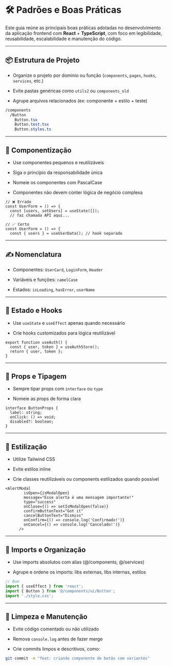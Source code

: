# 🛠️ Padrões e Boas Práticas

Este guia reúne as principais boas práticas adotadas no desenvolvimento da aplicação frontend com **React** + **TypeScript**, com foco em legibilidade, reusabilidade, escalabilidade e manutenção do código.

---

## 📦 Estrutura de Projeto

- Organize o projeto por domínio ou função (`components`, `pages`, `hooks`, `services`, etc.)

- Evite pastas genéricas como `utils2` ou `components_old`

- Agrupe arquivos relacionados (ex: componente + estilo + teste)

```css
/components
  /Button
    Button.tsx
    Button.test.tsx
    Button.styles.ts
```

---

## 🧱 Componentização

- Use componentes pequenos e reutilizáveis

- Siga o princípio da responsabilidade única

- Nomeie os componentes com PascalCase

- Componentes não devem conter lógica de negócio complexa

```tsx
// ❌ Errado
const UserForm = () => {
  const [users, setUsers] = useState([]);
  // faz chamada API aqui...

// ✅ Certo
const UserForm = () => {
  const { users } = useUserData(); // hook separado
```

---

## ✍️ Nomenclatura

- Componentes: `UserCard`, `LoginForm`, `Header`

- Variáveis e funções: `camelCase`

- Estados: `isLoading`, `hasError`, `userName`

---

## 🧠 Estado e Hooks

- Use `useState` e `useEffect` apenas quando necessário

- Crie hooks customizados para lógica reutilizável

```tsx
export function useAuth() {
  const { user, token } = useAuthStore();
  return { user, token };
}
```

---

## 🧩 Props e Tipagem

- Sempre tipar props com `interface` ou `type`

- Nomeie as props de forma clara

```tsx
interface ButtonProps {
  label: string;
  onClick: () => void;
  disabled?: boolean;
}
```

---

## 🎨 Estilização

- Utilize Tailwind CSS

- Evite estilos inline

- Crie classes reutilizáveis ou components estilizados quando possível

```tsx
<AlertModal 
        isOpen={isModalOpen}
        message="Esse alerta é uma mensagem importante!"
        type="success"
        onClose={() => setIsModalOpen(false)}
        confirmButtonText="Got it"
        cancelButtonText="Dismiss"
        onConfirm={() => console.log('Confirmado!')}
        onCancel={() => console.log('Cancelado!')}
      />
```

---

## 📂 Imports e Organização

- Use imports absolutos com alias (@/components, @/services)

- Agrupe e ordene os imports: libs externas, libs internas, estilos

```ts
// Bom
import { useEffect } from 'react';
import { Button } from '@/components/ui/Button';
import './style.css';
```

---

## 🧼 Limpeza e Manutenção

- Evite código comentado ou não utilizado

- Remova `console.log` antes de fazer merge

- Crie commits limpos e descritivos, como:

```bash
git commit -m "feat: criando componente de botão com variantes"
```
